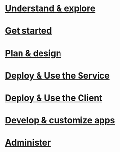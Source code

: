 # [Understand & explore](/rights-management/understand-explore/azure-rights-management)
# [Get started](/rights-management/get-started/requirements-azure-rms)
# [Plan & design](/rights-management/plan-design/deployment-roadmap)
# [Deploy & Use the Service](/rights-management/deploy-use/activate-service)
# [Deploy & Use the Client](/rights-management/rms-client/use-client)
# [Develop & customize apps](/rights-management/develop/developers-guide)
# [Administer](/rights-management/administer/administer-powershell)

